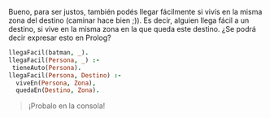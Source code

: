 Bueno, para ser justos, también podés llegar fácilmente si vivís en la misma zona del destino (caminar hace bien ;)). Es decir, alguien llega fácil a un destino, si vive en la misma zona en la que queda este destino. ¿Se podrá decir expresar esto en Prolog?


```prolog
llegaFacil(batman, _).
llegaFacil(Persona, _) :-
 tieneAuto(Persona).
llegaFacil(Persona, Destino) :-
  viveEn(Persona, Zona),
  quedaEn(Destino, Zona).
```

> ¡Probalo en la consola!



